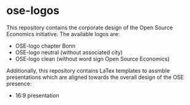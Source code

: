 # ose-logos

This repository contains the corporate design of the Open Source Economics initiative. The available logos are:

- OSE-logo chapter Bonn
- OSE-logo neutral (without associated city)
- OSE-logo clean (without word sign Open Source Economics)

Additionally, this repository contains LaTex templates to assmble presentations which are aligned towards the overall design of the OSE presence:

- 16:9 presentation
